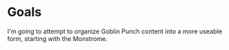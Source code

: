 # Goals

I'm going to attempt to organize Goblin Punch content into a more useable form, starting with the Monstrome.
